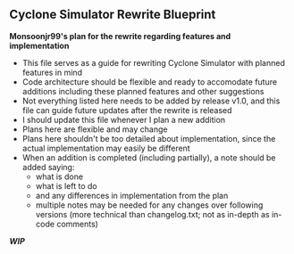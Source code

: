 ## Cyclone Simulator Rewrite Blueprint
**Monsoonjr99's plan for the rewrite regarding features and implementation**

* This file serves as a guide for rewriting Cyclone Simulator with planned features in mind
* Code architecture should be flexible and ready to accomodate future additions including these planned features and other suggestions
* Not everything listed here needs to be added by release v1.0, and this file can guide future updates after the rewrite is released
* I should update this file whenever I plan a new addition
* Plans here are flexible and may change
* Plans here shouldn't be too detailed about implementation, since the actual implementation may easily be different
* When an addition is completed (including partially), a note should be added saying:
    * what is done
    * what is left to do
    * and any differences in implementation from the plan
    * multiple notes may be needed for any changes over following versions (more technical than changelog.txt; not as in-depth as in-code comments)

***WIP***